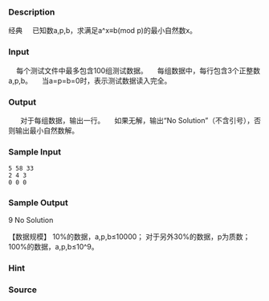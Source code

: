 
### Description
经典
    已知数a,p,b，求满足a^x≡b(mod p)的最小自然数x。
 
### Input
    每个测试文件中最多包含100组测试数据。
    每组数据中，每行包含3个正整数a,p,b。
    当a=p=b=0时，表示测试数据读入完全。
 
### Output
 
    对于每组数据，输出一行。
    如果无解，输出“No Solution”（不含引号），否则输出最小自然数解。
 
### Sample Input
    5 58 33
    2 4 3
    0 0 0

### Sample Output

9
No Solution

【数据规模】
    10%的数据，a,p,b≤10000；
    对于另外30%的数据，p为质数；
    100%的数据，a,p,b≤10^9。
### Hint

### Source
